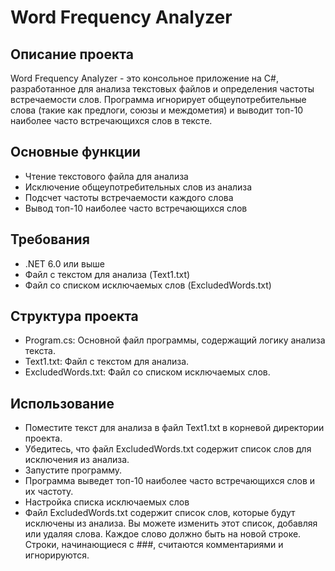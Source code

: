 # Word Frequency Analyzer
## Описание проекта
Word Frequency Analyzer - это консольное приложение на C#, разработанное для анализа текстовых файлов и определения частоты встречаемости слов. Программа игнорирует общеупотребительные слова (такие как предлоги, союзы и междометия) и выводит топ-10 наиболее часто встречающихся слов в тексте.
## Основные функции
- Чтение текстового файла для анализа
- Исключение общеупотребительных слов из анализа
- Подсчет частоты встречаемости каждого слова
- Вывод топ-10 наиболее часто встречающихся слов
## Требования
- .NET 6.0 или выше
- Файл с текстом для анализа (Text1.txt)
- Файл со списком исключаемых слов (ExcludedWords.txt)
## Структура проекта
- Program.cs: Основной файл программы, содержащий логику анализа текста.
- Text1.txt: Файл с текстом для анализа.
- ExcludedWords.txt: Файл со списком исключаемых слов.
## Использование
- Поместите текст для анализа в файл Text1.txt в корневой директории проекта.
- Убедитесь, что файл ExcludedWords.txt содержит список слов для исключения из анализа.
- Запустите программу.
- Программа выведет топ-10 наиболее часто встречающихся слов и их частоту.
- Настройка списка исключаемых слов
- Файл ExcludedWords.txt содержит список слов, которые будут исключены из анализа. Вы можете изменить этот список, добавляя или удаляя слова. Каждое слово должно быть на новой строке. Строки, начинающиеся с ###, считаются комментариями и игнорируются.
